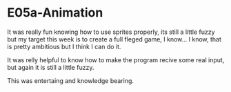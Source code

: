 # E05a-Animation

It was really fun knowing how to use sprites properly,
its still a little fuzzy but my target this week is to create a 
full fleged game,
I know... I know, that is pretty ambitious but I think I can do it.

It was relly helpful to know how to make the program recive some 
real input, but again it is still a little fuzzy.

This was entertaing and knowledge bearing.
